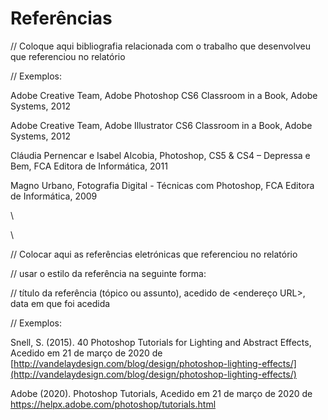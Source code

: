 # Referências

// Coloque aqui bibliografia relacionada com o trabalho que desenvolveu que referenciou no relatório

// Exemplos:

Adobe Creative Team, Adobe Photoshop CS6 Classroom in a Book, Adobe Systems, 2012

Adobe Creative Team, Adobe Illustrator CS6 Classroom in a Book, Adobe Systems, 2012

Cláudia Pernencar e Isabel Alcobia, Photoshop, CS5 & CS4 – Depressa e Bem, FCA Editora de Informática, 2011&#x20;

Magno Urbano, Fotografia Digital - Técnicas com Photoshop, FCA Editora de Informática, 2009&#x20;

\


\


// Colocar aqui as referências eletrónicas que referenciou no relatório

// usar o estilo da referência na seguinte forma:

//  título da referência (tópico ou assunto), acedido de \<endereço URL>, data em que foi acedida

// Exemplos:

Snell, S. (2015). 40 Photoshop Tutorials for Lighting and Abstract Effects, Acedido em 21 de março de 2020 de [http://vandelaydesign.com/blog/design/photoshop-lighting-effects/](http://vandelaydesign.com/blog/design/photoshop-lighting-effects/)

Adobe (2020). Photoshop Tutorials, Acedido em 21 de março de 2020 de https://helpx.adobe.com/photoshop/tutorials.html
